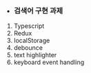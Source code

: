 - ### 검색어 구현 과제

1. Typescript
2. Redux
3. localStorage
4. debounce
5. text highlighter
6. keyboard event handling
